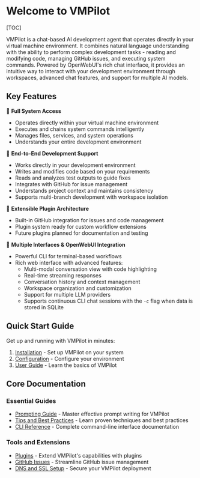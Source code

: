 # Welcome to VMPilot

[TOC]

VMPilot is a chat-based AI development agent that operates directly in your virtual machine environment. It combines natural language understanding with the ability to perform complex development tasks - reading and modifying code, managing GitHub issues, and executing system commands. Powered by OpenWebUI's rich chat interface, it provides an intuitive way to interact with your development environment through workspaces, advanced chat features, and support for multiple AI models.

## Key Features

🔹 **Full System Access**

- Operates directly within your virtual machine environment
- Executes and chains system commands intelligently
- Manages files, services, and system operations
- Understands your entire development environment

🔹 **End-to-End Development Support**

- Works directly in your development environment
- Writes and modifies code based on your requirements
- Reads and analyzes test outputs to guide fixes
- Integrates with GitHub for issue management
- Understands project context and maintains consistency
- Supports multi-branch development with workspace isolation

🔹 **Extensible Plugin Architecture**

- Built-in GitHub integration for issues and code management
- Plugin system ready for custom workflow extensions
- Future plugins planned for documentation and testing

🔹 **Multiple Interfaces & OpenWebUI Integration**

- Powerful CLI for terminal-based workflows
- Rich web interface with advanced features:
  - Multi-modal conversation view with code highlighting
  - Real-time streaming responses
  - Conversation history and context management
  - Workspace organization and customization
  - Support for multiple LLM providers
  - Supports continuous CLI chat sessions with the `-c` flag when data is stored in SQLite

## Quick Start Guide

Get up and running with VMPilot in minutes:

1. [Installation](installation.md) - Set up VMPilot on your system
2. [Configuration](configuration.md) - Configure your environment
3. [User Guide](user-guide.md) - Learn the basics of VMPilot

## Core Documentation

### Essential Guides
- [Prompting Guide](prompting.md) - Master effective prompt writing for VMPilot
- [Tips and Best Practices](tips.md) - Learn proven techniques and best practices
- [CLI Reference](cli.md) - Complete command-line interface documentation

### Tools and Extensions
- [Plugins](plugins/overview.md) - Extend VMPilot's capabilities with plugins
- [GitHub Issues](plugins/github.md) - Streamline GitHub issue management
- [DNS and SSL Setup](dns_ssl_setup.md) - Secure your VMPilot deployment
